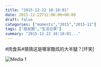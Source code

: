 ```yaml
---
title: "2015-12-22 10:18:01"
date: 2015-12-22T12:00:00+08:00
draft: false
categories: ["moments","2015","2015-12"]
tags: ["朋友圈","生活记录"]
summary: "2015-12-22 10:18:01..."
---
```


#肉食系#猜猜这是哪家酷炫的大羊腿？[坏笑]

![Media 1](/Moments/photos/2015-12-22/201512221018010.jpg)


